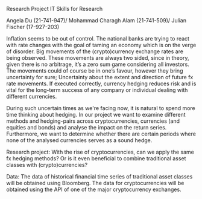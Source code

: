 Research Project IT Skills for Research


Angela Du (21-741-947)/
Mohammad Charagh Alam (21-741-509)/
Julian Fischer (17-927-203)


Inflation seems to be out of control. The national banks are trying to react with rate changes with the goal of taming an economy which is on the verge of disorder. Big movements of the (crypto)currency exchange rates are being observed. These movements are always two sided, since in theory, given there is no arbitrage, it’s a zero sum game considering all investors. The movements could of course be in one’s favour, however they bring uncertainty for sure; Uncertainty about the extent and direction of future fx rate movements. If executed correctly, currency hedging reduces risk and is vital for the long-term success of any company or individual dealing with different currencies.


During such uncertain times as we're facing now, it is natural to spend more time thinking about hedging. In our project we want to examine different methods and hedging-pairs across cryptocurrencies, currencies (and equities and bonds) and analyse the impact on the return series. Furthermore, we want to determine whether there are certain periods where none of the analysed currencies serves as a sound hedge.

Research project:
With the rise of cryptocurrencies, can we apply the same fx hedging methods? Or is it even beneficial to combine traditional asset classes with (crypto)currencies?

Data:
The data of historical financial time series of traditional asset classes will be obtained using Bloomberg. The data for cryptocurrencies will be obtained using the API of one of the major cryptocurrency exchanges.

